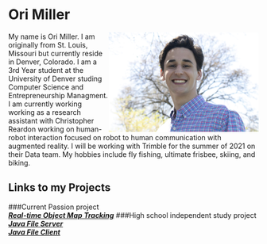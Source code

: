 
# Ori Miller

<img align="right" src="Ori_Picture.jpg" width="60%" height="60%"> My name is Ori Miller. I am originally from St. Louis, Missouri but currently reside in Denver, Colorado. I am a 3rd Year student at the University of Denver studing Computer Science and Entrepreneurship Managment. I am currently working working as a research assistant with Christopher Reardon working on human-robot interaction focused on robot to human communication with augmented reality. I will be working with Trimble for the summer of 2021 on their Data team. My hobbies include fly fishing, ultimate frisbee, skiing, and biking. 

## Links to my Projects
###Current Passion project
<br>***[Real-time Object Map Tracking](https://github.com/OriMiller/RTHumanMapTracking)***
###High school independent study project
<br>***[Java File Server](https://github.com/OriMiller/javafileserver)***
<br>***[Java File Client](https://github.com/OriMiller/javafileclient)***

